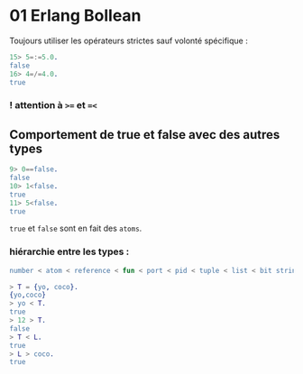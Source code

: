 # 01 Erlang Bollean

Toujours utiliser les opérateurs strictes sauf volonté spécifique :

```erlang
15> 5=:=5.0.
false
16> 4=/=4.0.
true
```

### ! attention à `>=` et `=<` 

## Comportement de true et false avec des autres types

```erlang
9> 0==false.
false
10> 1<false.
true
11> 5<false.
true
```

`true` et `false` sont en fait des `atoms`.

### hiérarchie entre les types :

````erlang
number < atom < reference < fun < port < pid < tuple < list < bit string
````

````erlang
> T = {yo, coco}.
{yo,coco}
> yo < T.
true
> 12 > T.
false
> T < L.
true
> L > coco.
true
````

